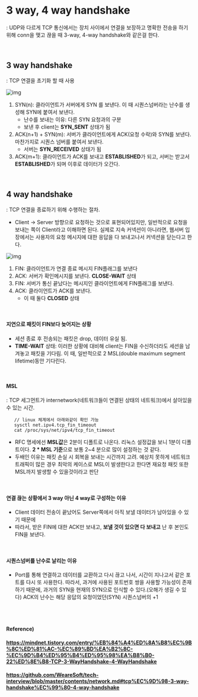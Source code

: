 # 3 way, 4 way handshake

: UDP와 다르게 TCP 통신에서는 장치 사이에서 연결을 보장하고 명확한 전송을 하기 위해 conn을 맺고 끊을 때 3-way, 4-way handshake와 같은걸 한다.

<br>

## 3 way handshake

: TCP 연결을 초기화 할 때 사용 

![img](https://t1.daumcdn.net/cfile/tistory/225A964D52F1BB6917)

1. SYN(n): 클라이언트가 서버에게 SYN 를 보낸다. 이 때 시퀀스넘버라는 난수를 생성해 SYN에 붙여서 보낸다.
   * 난수를 보내는 이유: 다른 SYN 요청과의 구분
   * 보낸 후 client는 **SYN_SENT** 상태가 됨
2. ACK(n+1) + SYN(m): 서버가 클라이언트에게 ACK(요청 수락)와 SYN를 보낸다. 마찬가지로 시퀀스 넘버를 붙여서 보낸다.
   * 서버는 **SYN_RECEIVED** 상태가 됨 
3. ACK(m+1): 클라이언트가 ACK를 보내고 **ESTABLISHED**가 되고, 서버는 받고서 **ESTABLISHED**가 되며 이후로 데이터가 오간다.

<br>

## 4 way handshake

: TCP 연결을 종료하기 위해 수행하는 절차.

* Client -> Server 방향으로 요청하는 것으로 표현되어있지만, 일반적으로 요청을 보내는 쪽이 Client라고 이해하면 된다. 실제로 지속 커넥션이 아니라면, 웹서버 입장에서는 사용자의 요청 메시지에 대한 응답을 다 보내고나서 커넥션을 닫는다고 한다.

![img](https://t1.daumcdn.net/cfile/tistory/2152353F52F1C02835)

1. FIN: 클라이언트가 연결 종료 메시지 FIN플래그를 보낸다
2. ACK: 서버가 확인메시지를 보낸다. **CLOSE-WAIT** 상태
3. FIN: 서버가 통신 끝났다는 메시지인 클라이언트에게 FIN플래그를 보낸다.
4. ACK: 클라이언트가 ACK를 보낸다.
   * 이 때 둘다 **CLOSED** 상태 

<br>

#### 지연으로 패킷이 FIN보다 늦어지는 상황

* 세션 종료 후 전송되는 패킷은 drop, 데이터 유실 됨.
* **TIME-WAIT** 상태: 이러한 상황에 대비해 client는 FIN을 수신하더라도 세션을 남겨놓고 패킷을 기다림. 이 때, 일반적으로 2 MSL(double maximum segment lifetime)동안 기다린다.

<br>

#### MSL

: TCP 세그먼트가 internetwork(네트워크들이 연결된 상태의 네트워크)에서 살아있을 수 있는 시간.

```shell
   // linux 체계에서 아래와같이 확인 가능
   sysctl net.ipv4.tcp_fin_timeout
   cat /proc/sys/net/ipv4/tcp_fin_timeout
```

* RFC 명세에선 **MSL값**은 2분이 디폴트로 나온다. 리눅스 설정값을 보니 1분이 디폴트이다. **2 * MSL 기준**으로 보통 2~4 분으로 많이 설정하는 것 같다.
* 두배인 이유는 패킷 손실 시 회복을 보내는 시간까지 고려. 예상치 못하게 네트워크 트래픽이 많은 경우 최악의 케이스로 MSL이 발생한다고 한다면 재요청 패킷 또한 MSL까지 발생할 수 있을것이라고 판단

<br>

#### 연결 끊는 상황에서 3 way 아닌 4 way로 구성하는 이유

* Client 데이터 전송이 끝났어도 Server쪽에서 아직 보낼 데이터가 남아있을 수 있기 때문에
* 따라서, 받은 FIN에 대한 ACK만 보내고, **보낼 것이 있으면 다 보내고** 난 후 본인도 FIN을 보낸다.

<br>

#### 시퀀스넘버를 난수로 날리는 이유

* Port를 통해 연결하고 데이터를 교환하고 다시 끊고 나서, 시간이 지나고서 같은 포트를 다시 또 사용한다. 따라서, 과거에 사용된 포트번호 쌍을 사용할 가능성이 존재하기 때문에, 과거의 SYN을 현재의 SYN으로 인식할 수 있다.(오해가 생길 수 있다) ACK의 난수는 해당 응답의 요청이었던(SYN) 시퀀스넘버의 +1

<br><br>

#### Reference)

#### https://mindnet.tistory.com/entry/%EB%84%A4%ED%8A%B8%EC%9B%8C%ED%81%AC-%EC%89%BD%EA%B2%8C-%EC%9D%B4%ED%95%B4%ED%95%98%EA%B8%B0-22%ED%8E%B8-TCP-3-WayHandshake-4-WayHandshake

#### https://github.com/WeareSoft/tech-interview/blob/master/contents/network.md#tcp%EC%9D%98-3-way-handshake%EC%99%80-4-way-handshake